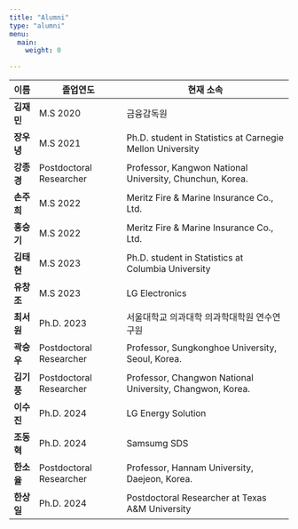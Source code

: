 ```yaml
---
title: "Alumni"
type: "alumni"
menu:
  main:
    weight: 0

---
```



| 이름   | 졸업연도  | 현재 소속 |
|--------|--------------|----------------------------------------------------------|
| **김재민** | M.S 2020 | 금융감독원 |
| **장우녕** | M.S 2021 | Ph.D. student in Statistics at Carnegie Mellon University |
| **강종경** | Postdoctoral Researcher | Professor, Kangwon National University, Chunchun, Korea. |
| **손주희** | M.S 2022 | Meritz Fire & Marine Insurance Co., Ltd. |
| **홍승기** | M.S 2022 | Meritz Fire & Marine Insurance Co., Ltd. |
| **김태현** | M.S 2023 | Ph.D. student in Statistics at Columbia University |
| **유창조** | M.S 2023 | LG Electronics |
| **최서원** | Ph.D. 2023    | 서울대학교 의과대학 의과학대학원 연수연구원 |
| **곽승우** | Postdoctoral Researcher | Professor, Sungkonghoe University, Seoul, Korea. |
| **김기풍** | Postdoctoral Researcher | Professor, Changwon National University, Changwon, Korea. |
| **이수진** | Ph.D. 2024 | LG Energy Solution |
| **조동혁** | Ph.D. 2024 | Samsumg SDS |
| **한소율** | Postdoctoral Researcher | Professor, Hannam University, Daejeon, Korea. |
| **한상일** | Ph.D. 2024 | Postdoctoral Researcher at Texas A&M University |
